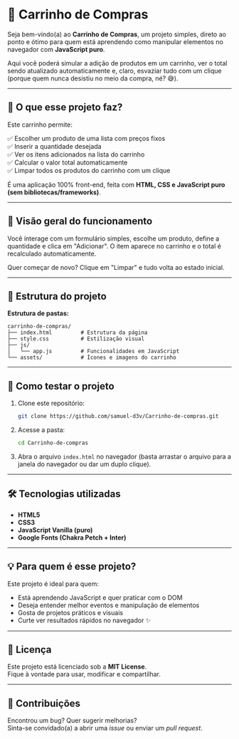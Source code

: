 # 🛒 Carrinho de Compras

Seja bem-vindo(a) ao **Carrinho de Compras**, um projeto simples, direto ao ponto e ótimo para quem está aprendendo como manipular elementos no navegador com **JavaScript puro**.

Aqui você poderá simular a adição de produtos em um carrinho, ver o total sendo atualizado automaticamente e, claro, esvaziar tudo com um clique (porque quem nunca desistiu no meio da compra, né? 😅).

---

## 📌 O que esse projeto faz?

Este carrinho permite:

✅ Escolher um produto de uma lista com preços fixos  
✅ Inserir a quantidade desejada  
✅ Ver os itens adicionados na lista do carrinho  
✅ Calcular o valor total automaticamente  
✅ Limpar todos os produtos do carrinho com um clique

É uma aplicação 100% front-end, feita com **HTML, CSS e JavaScript puro (sem bibliotecas/frameworks)**.

---

## 👀 Visão geral do funcionamento

Você interage com um formulário simples, escolhe um produto, define a quantidade e clica em "Adicionar". O item aparece no carrinho e o total é recalculado automaticamente.

Quer começar de novo? Clique em "Limpar" e tudo volta ao estado inicial.

---

## 🧱 Estrutura do projeto

**Estrutura de pastas:**

    carrinho-de-compras/
    ├── index.html         # Estrutura da página
    ├── style.css          # Estilização visual
    ├── js/
    │   └── app.js         # Funcionalidades em JavaScript
    └── assets/            # Ícones e imagens do carrinho

---

## 🚀 Como testar o projeto

1. Clone este repositório:

    ```bash
    git clone https://github.com/samuel-d3v/Carrinho-de-compras.git
    ```

2. Acesse a pasta:

    ```bash
    cd Carrinho-de-compras
    ```

3. Abra o arquivo `index.html` no navegador (basta arrastar o arquivo para a janela do navegador ou dar um duplo clique).

---

## 🛠️ Tecnologias utilizadas

- **HTML5**  
- **CSS3**  
- **JavaScript Vanilla (puro)**  
- **Google Fonts (Chakra Petch + Inter)**

---

## 💡 Para quem é esse projeto?

Este projeto é ideal para quem:

- Está aprendendo JavaScript e quer praticar com o DOM  
- Deseja entender melhor eventos e manipulação de elementos  
- Gosta de projetos práticos e visuais  
- Curte ver resultados rápidos no navegador ✨

---

## 📃 Licença

Este projeto está licenciado sob a **MIT License**.  
Fique à vontade para usar, modificar e compartilhar.

---

## 🤝 Contribuições

Encontrou um bug? Quer sugerir melhorias?  
Sinta-se convidado(a) a abrir uma *issue* ou enviar um *pull request*.